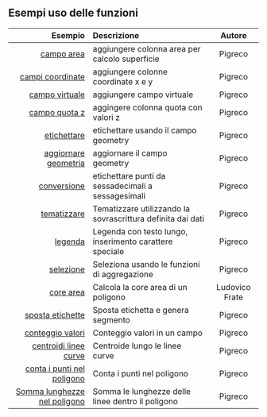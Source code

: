## Esempi uso delle funzioni

Esempio|Descrizione|Autore
------:|:----------|:------:
[campo area](./es/add_col_area.md)|aggiungere colonna area per calcolo superficie|Pigreco
[campi coordinate](./es/add_coord_xy.md)|aggiungere colonne coordinate x e y|Pigreco
[campo virtuale](./es/add_campo_virtuale.md)|aggiungere campo virtuale|Pigreco
[campo quota z](./es/add_col_z.md)|aggingere colonna quota con valori z|Pigreco
[etichettare](./es/etichette.md)|etichettare usando il campo geometry|Pigreco
[aggiornare geometria](./es/agg_geom.md)|aggiornare il campo geometry|Pigreco
[conversione](./es/conversione.md)|etichettare punti da sessadecimali a sessagesimali|Pigreco
[tematizzare](./es/tematizzare.md)|Tematizzare utilizzando la sovrascrittura definita dai dati|Pigreco
[legenda](./es/espressione_regolare.md)|Legenda con testo lungo, inserimento carattere speciale|Pigreco
[selezione](./es/select_with_aggregate.md)|Seleziona usando le funzioni di aggregazione|Pigreco
[core area](./es/core_area.md)|Calcola la core area di un poligono | Ludovico Frate
[sposta etichette](./es/sposta_etichetta_linea.md)|Sposta etichetta e genera segmento|Pigreco
[conteggio valori](./es/conteggio.md)|Conteggio valori in un campo|Pigreco
[centroidi linee curve](./es/centroid_linee.md)|Centroide lungo le linee curve|Pigreco
[conta i punti nel poligono](./es/conta_punti_in_poligono.md)|Conta i punti nel poligono|Pigreco
[Somma lunghezze nel poligono](./es/somma_lunghezze_nel_poligono.md)|Somma le lunghezze delle linee dentro il poligono|Pigreco
